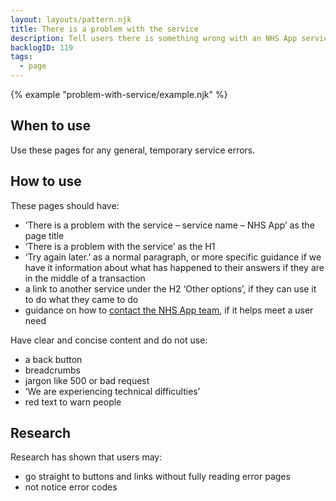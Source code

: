 ```yaml
---
layout: layouts/pattern.njk
title: There is a problem with the service
description: Tell users there is something wrong with an NHS App service. These are also known as 500 and internal server errors. 
backlogID: 119
tags:
  - page
---
```


{% example "problem-with-service/example.njk" %}

## When to use

Use these pages for any general, temporary service errors.

## How to use

These pages should have:

- ‘There is a problem with the service – service name – NHS App’ as the page title
- ‘There is a problem with the service’ as the H1
- ‘Try again later.’ as a normal paragraph, or more specific guidance if we have it
  information about what has happened to their answers if they are in the middle of a transaction
- a link to another service under the H2 ‘Other options’, if they can use it to do what they came to do
- guidance on how to [contact the NHS App team](/patterns/contact-nhs-app-team/), if it helps meet a user need

Have clear and concise content and do not use:

- a back button
- breadcrumbs
- jargon like 500 or bad request
- ‘We are experiencing technical difficulties’
- red text to warn people

## Research

Research has shown that users may:

- go straight to buttons and links without fully reading error pages
- not notice error codes
